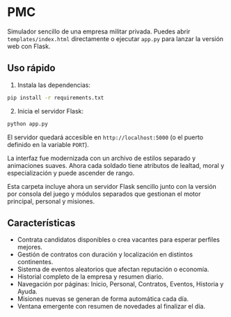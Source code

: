 # PMC

Simulador sencillo de una empresa militar privada. Puedes abrir `templates/index.html` directamente o ejecutar `app.py` para lanzar la versión web con Flask.

## Uso rápido

1. Instala las dependencias:

```bash
pip install -r requirements.txt
```

2. Inicia el servidor Flask:

```bash
python app.py
```

El servidor quedará accesible en `http://localhost:5000` (o el puerto definido en la variable `PORT`).

La interfaz fue modernizada con un archivo de estilos separado y animaciones suaves. Ahora cada soldado tiene atributos de lealtad, moral y especialización y puede ascender de rango.

Esta carpeta incluye ahora un servidor Flask sencillo junto con la versión por consola del juego y módulos separados que gestionan el motor principal, personal y misiones.

## Características
- Contrata candidatos disponibles o crea vacantes para esperar perfiles mejores.
- Gestión de contratos con duración y localización en distintos continentes.
- Sistema de eventos aleatorios que afectan reputación o economía.
- Historial completo de la empresa y resumen diario.
- Navegación por páginas: Inicio, Personal, Contratos, Eventos, Historia y Ayuda.
- Misiones nuevas se generan de forma automática cada día.
- Ventana emergente con resumen de novedades al finalizar el día.
